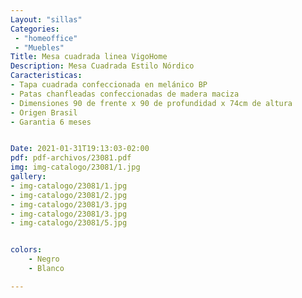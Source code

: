 ```yaml
---
Layout: "sillas"
Categories:
 - "homeoffice"
 - "Muebles"
Title: Mesa cuadrada linea VigoHome 
Description: Mesa Cuadrada Estilo Nórdico 
Caracteristicas: 
- Tapa cuadrada confeccionada en melánico BP
- Patas chanfleadas confeccionadas de madera maciza
- Dimensiones 90 de frente x 90 de profundidad x 74cm de altura
- Origen Brasil 
- Garantia 6 meses 


Date: 2021-01-31T19:13:03-02:00
pdf: pdf-archivos/23081.pdf
img: img-catalogo/23081/1.jpg
gallery: 
- img-catalogo/23081/1.jpg
- img-catalogo/23081/2.jpg
- img-catalogo/23081/3.jpg
- img-catalogo/23081/3.jpg
- img-catalogo/23081/5.jpg


colors:
    - Negro
    - Blanco

---
```

